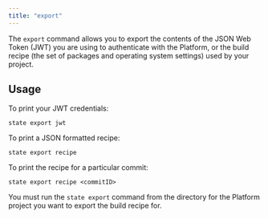 ```yaml
---
title: "export"
---
```


The `export` command allows you to export the contents of the JSON Web Token (JWT) you are using to authenticate with the Platform, or the build recipe (the set of packages and operating system settings) used by your project.

## Usage 

To print your JWT credentials:

```text
state export jwt
```

To print a JSON formatted recipe: 

```text
state export recipe
```

To print the recipe for a particular commit:

```text
state export recipe <commitID>
```

You must run the `state export` command from the directory for the Platform project you want to export the build recipe for.
